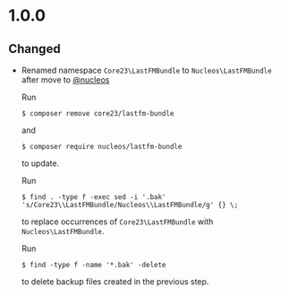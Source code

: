 # 1.0.0

## Changed

* Renamed namespace `Core23\LastFMBundle` to `Nucleos\LastFMBundle` after move to [@nucleos]

  Run

  ```
  $ composer remove core23/lastfm-bundle
  ```

  and

  ```
  $ composer require nucleos/lastfm-bundle
  ```

  to update.

  Run

  ```
  $ find . -type f -exec sed -i '.bak' 's/Core23\\LastFMBundle/Nucleos\\LastFMBundle/g' {} \;
  ```

  to replace occurrences of `Core23\LastFMBundle` with `Nucleos\LastFMBundle`.

  Run

  ```
  $ find -type f -name '*.bak' -delete
  ```

  to delete backup files created in the previous step.

[@nucleos]: https://github.com/nucleos
